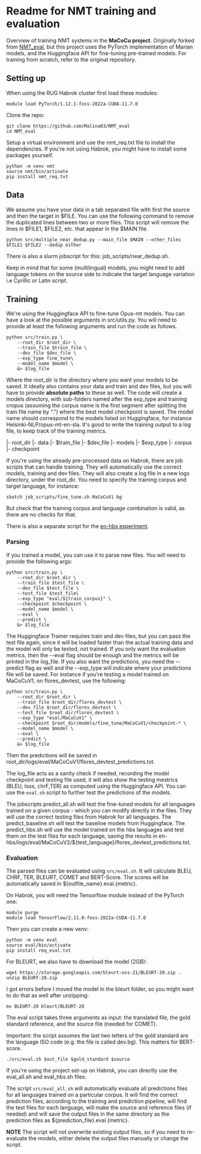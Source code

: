 # Readme for NMT training and evaluation

Overview of training NMT systems in the **MaCoCu project**. Originally forked from [NMT_eval](https://github.com/RikVN/NMT_eval), but this project uses the PyTorch implementation of Marian models, and the Huggingface API for fine-tuning pre-trained models. For training from scratch, refer to the original repository.


## Setting up

When using the RUG Habrok cluster first load these modules:

```
module load PyTorch/1.12.1-foss-2022a-CUDA-11.7.0
```



Clone the repo:

```
git clone https://github.com/Malina03/NMT_eval
cd NMT_eval
```

Setup a virtual environment and use the nmt_req.txt file to install the dependencies. If you're not using Habrok, you might have to install some packages yourself.

```
python -m venv nmt
source nmt/bin/activate
pip install nmt_req.txt
```


## Data

We assume you have your data in a tab separated file with first the source and then the target in $FILE. You can use the following command to remove the duplicated lines between two or more files. This script will remove the lines in $FILE1, $FILE2, etc. that appear in the $MAIN file.   

```
python src/multiple_near_dedup.py --main_file $MAIN --other_files $FILE1 $FILE2 --dedup either 
```

There is also a slurm jobscript for this: job_scripts/near_dedup.sh. 

Keep in mind that for some (multilingual) models, you might need to add language tokens on the source side to indicate the target language variation i.e Cyrillic or Latin script. 
 
## Training

We're using the Huggingface API to fine-tune Opus-mt models. You can have a look at the possible arguments in src/utils.py. You will need to provide at least the following arguments and run the code as follows.

```
python src/train.py \
    --root_dir $root_dir \
    --train_file $train_file \
    --dev_file $dev_file \
    --exp_type fine_tune\
    --model_name $model \
    &> $log_file

```

Where the root_dir is the directory where you want your models to be saved. It ideally also contains your data and train and dev files, but you will have to provide **absolute paths** to these as well. The code will create a models directory, with sub-folders named after the exp_type and training cropus (assuming the corpus name is the first segment after splitting the train file name by ".") where the best model checkpoint is saved. The model name should correspond to the models listed on Huggingface, for instance Helsinki-NLP/opus-mt-en-sla. It's good to write the training output to a log file, to keep track of the training metrics.

|- root_dir
    |- data
        |- $train_file
        |- $dev_file
    |- models
        |- $exp_type
            |- corpus
                |- checkpoint


If you're using the already pre-processed data on Habrok, there are job scripts that can handle training. They will automatically use the correct models, training and dev files. They will also create a log file in a new logs directory, under the root_dir. You need to specify the training corpus and target language, for instance:

```
sbatch job_scripts/fine_tune.sh MaCoCuV1 bg
```
But check that the training corpus and language combination is valid, as there are no checks for that. 

There is also a separate script for the [en-hbs experiment](job_scripts/fine_tune_en-hbs.sh).


### Parsing

If you trained a model, you can use it to parse new files. You will need to provide the following args:

```
python src/train.py \
    --root_dir $root_dir \
    --train_file $test_file \
    --dev_file $test_file \
    --test_file $test_file\
    --exp_type "eval/${train_corpus}" \
    --checkpoint $checkpoint \
    --model_name $model \
    --eval \
    --predict \
    &> $log_file 
```

The Huggingface Trainer requires train and dev files, but you can pass the test file again, since it will be loaded faster than the actual training data and the model will only be tested, not trained. If you only want the evaluation metrics, then the --eval flag should be enough and the metrics will be printed in the log_file. If you also want the predictions, you need the --predict flag as well and the --exp_type will indicate where your predictions file will be saved. For instance if you're testing a model trained on MaCoCuV1, on flores_devtest, use the following:

```
python src/train.py \
    --root_dir $root_dir \
    --train_file $root_dir/flores_devtest \
    --dev_file $root_dir/flores_devtest \
    --test_file $root_dir/flores_devtest \
    --exp_type "eval/MaCoCuV1" \
    --checkpoint $root_dir/models/fine_tune/MaCoCuV1/checkpoint-* \
    --model_name $model \
    --eval \
    --predict \
    &> $log_file 
```

Then the predictions will be saved in root_dir/logs/eval/MaCoCuV1/flores_devtest_predictions.txt. 

The log_file acts as a sanity check if needed, recording the model checkpoint and testing file used, it will also show the testing mestrics (BLEU, loss, chrF,TER) as computed using the Huggingface API. You can use the ``eval.sh`` script to further test the predictions of the models.

The jobscripts predict_all.sh will test the fine-tuned models for all languages trained on a given corpus - which you can modify directly in the files. They will use the correct testing files from Habrok for all languages. The predict_baseline.sh will test the baseline models from Huggingface. The predict_hbs.sh will use the model trained on the hbs languages and test them on the test files for each language, saving the results in en-hbs/logs/eval/MaCoCuV2/${test_language}/flores_devtest_predictions.txt.

### Evaluation

The parsed files can be evaluated using ``src/eval.sh``. It will calculate BLEU, CHRF, TER, BLEURT, COMET and BERT-Score. The scores will be automatically saved in ${outfile_name}.eval.{metric}.

On Habrok, you will need the Tensorflow module instead of the PyTorch one:

```
module purge
module load TensorFlow/2.11.0-foss-2022a-CUDA-11.7.0
```

Then you can create a new venv:

```
python -m venv eval
source eval/bin/activate
pip install req_eval.txt
```


For BLEURT, we also have to download the model (2GB):

```
wget https://storage.googleapis.com/bleurt-oss-21/BLEURT-20.zip .
unzip BLEURT-20.zip
```
I got errors before I moved the model in the bleurt folder, so you might want to do that as well after unzipping:

```
mv BLEURT-20 bleurt/BLEURT-20
```


The eval script takes three arguments as input: the translated file, the gold standard reference, and the source file (needed for COMET).

Important: the script assumes the last two letters of the gold standard are the language ISO code (e.g. the file is called dev.bg). This matters for BERT-score.

```
./src/eval.sh $out_file $gold_standard $source
```

If you're using the project set-up on Habrok, you can directly use the eval_all.sh and eval_hbs.sh files.  

The script ``src/eval_all.sh`` will automatically evaluate all predictions files for all languages trained on a particular corpus. It will find the correct prediction files, according to the training and prediction pipeline, will find the test files for each language, will make the source and reference files (if needed) and will save the output files in the same directory as the prediction files as ${prediction_file}.eval.{metric}. 

**NOTE** The script will not overwrite existing output files, so if you need to re-evaluate the models, either delete the output files manually or change the script.
